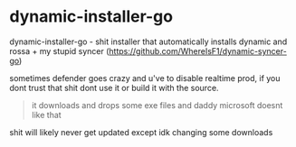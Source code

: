 # dynamic-installer-go
 dynamic-installer-go - shit installer that automatically installs dynamic and rossa + my stupid syncer (https://github.com/WhereIsF1/dynamic-syncer-go)

sometimes defender goes crazy and u've to disable realtime prod, if you dont trust that shit dont use it or build it with the source.
> it downloads and drops some exe files and daddy microsoft doesnt like that

shit will likely never get updated except idk changing some downloads
